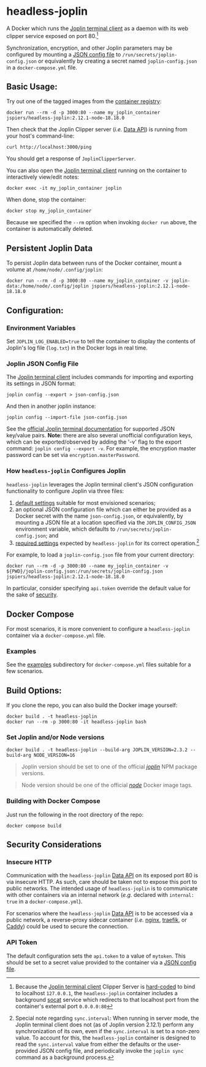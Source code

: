 # headless-joplin

A Docker which runs the [Joplin terminal client] as a daemon with its web clipper service exposed on port 80.[^1]

[^1]: Because the [Joplin terminal client] Clipper Server is [hard-coded](https://github.com/laurent22/joplin/blob/a58d1d040cfdb0c9898e02b7c96ea9abff13270b/packages/lib/ClipperServer.ts#L231) to bind to localhost `127.0.0.1`, the `headless-joplin` container includes a background [socat] service which redirects to that localhost port from the container's external port `0.0.0.0:80`

Synchronization, encryption, and other Joplin parameters may be configured by mounting a [JSON config file] to `/run/secrets/joplin-config.json` or equivalently by creating a secret named `joplin-config.json` in a `docker-compose.yml` file.

## Basic Usage:

Try out one of the tagged images from the [container registry]:
```
docker run --rm -d -p 3000:80 --name my_joplin_container jspiers/headless-joplin:2.12.1-node-18.18.0
```
Then check that the Joplin Clipper server (*i.e.* [Data API]) is running from your host's command-line:
```
curl http://localhost:3000/ping
```
You should get a response of `JoplinClipperServer`.

You can also open the [Joplin terminal client] running on the container to interactively view/edit notes:
```
docker exec -it my_joplin_container joplin
```

When done, stop the container:
```
docker stop my_joplin_container
```

Because we specified the `--rm` option when invoking `docker run` above, the container is automatically deleted.

## Persistent Joplin Data
To persist Joplin data between runs of the Docker container, mount a volume at `/home/node/.config/joplin`:
```
docker run --rm -d -p 3000:80 --name my_joplin_container -v joplin-data:/home/node/.config/joplin jspiers/headless-joplin:2.12.1-node-18.18.0
```

## Configuration:

### Environment Variables
Set `JOPLIN_LOG_ENABLED=true` to tell the container to display the contents of Joplin's log file (`log.txt`) in the Docker logs in real time.

### Joplin JSON Config File

The [Joplin terminal client] includes commands for importing and exporting its settings in JSON format:
```
joplin config --export > json-config.json
```
And then in another joplin instance:
```
joplin config --import-file json-config.json
```

See the [official Joplin terminal documentation](https://joplinapp.org/terminal/#commands) for supported JSON key/value pairs. **Note:** there are also several unofficial configuration keys, which can be exported/observed by adding the '-v' flag to the export command: `joplin config --export -v`. For example, the encryption master password can be set via `encryption.masterPassword`.

### How `headless-joplin` Configures Joplin
`headless-joplin` leverages the Joplin terminal client's JSON configuration functionality to configure Joplin via three files:
1. [default settings](joplin-config-defaults.json) suitable for most envisioned scenarios;
2. an optional JSON configuration file which can either be provided as a Docker secret with the name `json-config.json`, or equivalently, by mounting a JSON file at a location specified via the `JOPLIN_CONFIG_JSON` environment variable, which defaults to `/run/secrets/joplin-config.json`; and
3. [required settings](joplin-config-required.json) expected by `headless-joplin` for its correct operation.[^2]

For example, to load a `joplin-config.json` file from your current directory:
[^2]: Special note regarding `sync.interval`: When running in server mode, the Joplin terminal client does not (as of Joplin version 2.12.1) perform any synchronization of its own, even if the `sync.interval` is set to a non-zero value. To account for this, the `headless-joplin` container is designed to read the `sync.interval` value from either the defaults or the user-provided JSON config file, and periodically invoke the `joplin sync` command as a background process.

```
docker run --rm -d -p 3000:80 --name my_joplin_container -v ${PWD}/joplin-config.json:/run/secrets/joplin-config.json jspiers/headless-joplin:2.12.1-node-18.18.0
```

In particular, consider specifying `api.token` override the default value for the sake of [security](#security-considerations).

## Docker Compose
For most scenarios, it is more convenient to configure a `headless-joplin` container via a `docker-compose.yml` file.

### Examples
See the [examples] subdirectory for `docker-compose.yml` files suitable for a few scenarios.

## Build Options:

If you clone the repo, you can also build the Docker image yourself:
```
docker build . -t headless-joplin
docker run --rm -p 3000:80 -it headless-joplin bash
```

### Set Joplin and/or Node versions
```
docker build . -t headless-joplin --build-arg JOPLIN_VERSION=2.3.2 --build-arg NODE_VERSION=16
```
> Joplin version should be set to one of the official *[joplin](https://www.npmjs.com/package/joplin?activeTab=versions)* NPM package versions.

> Node version should be one of the official *[node](https://hub.docker.com/_/node/tags)* Docker image tags.

### Building with Docker Compose
Just run the following in the root directory of the repo:

```
docker compose build
```

## Security Considerations
### Insecure HTTP
Communication with the `headless-joplin` [Data API] on its exposed port 80 is via insecure HTTP. As such, care should be taken not to expose this port to public networks. The intended usage of `headless-joplin` is to communicate with other containers via an internal network (*e.g.* declared with `internal: true` in a `docker-compose.yml`).

For scenarios where the `headless-joplin` [Data API] is to be accessed via a public network, a reverse-proxy sidecar container (*i.e.* [nginx], [traefik], or [Caddy]) could be used to secure the connection.

### API Token
The default configuration sets the `api.token` to a value of `mytoken`. This should be set to a secret value provided to the container via a [JSON config file].

<!-- MARKDOWN LINKS & IMAGES -->
<!-- https://www.markdownguide.org/basic-syntax/#reference-style-links -->
[Joplin]: https://github.com/laurent22/joplin/
[Joplin terminal client]: https://joplinapp.org/terminal/
[socat]: https://linuxcommandlibrary.com/man/socat#tldr
[container registry]: https://hub.docker.com/r/jspiers/headless-joplin/
[Data API]: https://joplinapp.org/api/references/rest_api/
[JSON config file]: #joplin-json-config-file
[examples]: examples
[nginx]: https://domysee.com/blogposts/reverse-proxy-nginx-docker-compose
[traefik]: https://doc.traefik.io/traefik/user-guides/docker-compose/basic-example/
[Caddy]: https://github.com/lucaslorentz/caddy-docker-proxy
